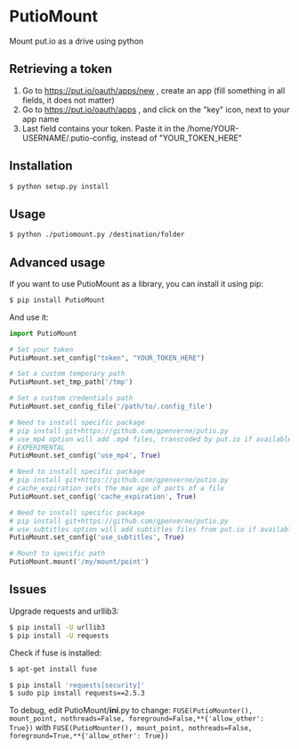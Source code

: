 # PutioMount
Mount put.io as a drive using python

## Retrieving a token
1) Go to https://put.io/oauth/apps/new , create an app (fill something in all fields, it does not matter)  
2) Go to https://put.io/oauth/apps , and click on the "key" icon, next to your app name  
3) Last field contains your token. Paste it in the /home/YOUR-USERNAME/.putio-config, instead of "YOUR_TOKEN_HERE"

## Installation
```bash
$ python setup.py install
```

## Usage
```bash
$ python ./putiomount.py /destination/folder
```

## Advanced usage
If you want to use PutioMount as a library, you can install it using pip:
```bash
$ pip install PutioMount
```

And use it:
```python
import PutioMount

# Set your token
PutioMount.set_config("token", "YOUR_TOKEN_HERE")

# Set a custom temporary path
PutioMount.set_tmp_path('/tmp')

# Set a custom credentials path
PutioMount.set_config_file('/path/to/.config_file')

# Need to install specific package
# pip install git+https://github.com/gpenverne/putio.py
# use_mp4 option will add .mp4 files, transcoded by put.io if available
# EXPERIMENTAL
PutioMount.set_config('use_mp4', True)

# Need to install specific package
# pip install git+https://github.com/gpenverne/putio.py
# cache_expiration sets the max age of parts of a file
PutioMount.set_config('cache_expiration', True)

# Need to install specific package
# pip install git+https://github.com/gpenverne/putio.py
# use_subtitles option will add subtitles files from put.io if available
PutioMount.set_config('use_subtitles', True)

# Mount to specific path
PutioMount.mount('/my/mount/point')
```

## Issues
Upgrade requests and urllib3:
```bash
$ pip install -U urllib3
$ pip install -U requests
```

Check if fuse is installed:
```bash
$ apt-get install fuse
```

```bash
$ pip install 'requests[security]'
$ sudo pip install requests==2.5.3
```

To debug, edit PutioMount/__ini__.py to change:
`FUSE(PutioMounter(), mount_point, nothreads=False, foreground=False,**{'allow_other': True})`
with
`FUSE(PutioMounter(), mount_point, nothreads=False, foreground=True,**{'allow_other': True})`
